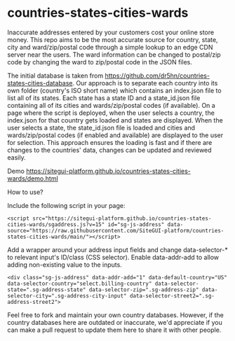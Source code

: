 # countries-states-cities-wards
Inaccurate addresses entered by your customers cost your online store money. This repo aims to be the most accurate source for country, state, city and ward/zip/postal code through a simple lookup to an edge CDN server near the users. The ward information can be changed to postal/zip code by changing the ward to zip/postal code in the JSON files. 

The initial database is taken from https://github.com/dr5hn/countries-states-cities-database. Our approach is to separate each country into its own folder (country's ISO short name) which contains an index.json file to list all of its states. Each state has a state ID and a state_id.json file containing all of its cities and wards/zip/postal codes (if available). On a page where the script is deployed, when the user selects a country, the index.json for that country gets loaded and states are displayed. When the user selects a state, the state_id.json file is loaded and cities and wards/zip/postal codes (if enabled and available) are displayed to the user for selection. This approach ensures the loading is fast and if there are changes to the countries' data, changes can be updated and reviewed easily.

Demo https://sitegui-platform.github.io/countries-states-cities-wards/demo.html

How to use?

Include the following script in your page:

```<script src="https://sitegui-platform.github.io/countries-states-cities-wards/sgaddress.js?v=15" id="sg-js-address" data-source="https://raw.githubusercontent.com/SiteGUI-platform/countries-states-cities-wards/main/"></script>```

Add a wrapper around your address input fields and change data-selector-* to relevant input's ID/class (CSS selector). Enable data-addr-add to allow adding non-existing value to the inputs.

```<div class="sg-js-address" data-addr-add="1" data-default-country="US" data-selector-country="select.billing-country" data-selector-state=".sg-address-state" data-selector-zip=".sg-address-zip" data-selector-city=".sg-address-city-input" data-selector-street2=".sg-address-street2">```

Feel free to fork and maintain your own country databases. However, if the country databases here are outdated or inaccurate, we'd appreciate if you can make a pull request to update them here to share it with other people. 
